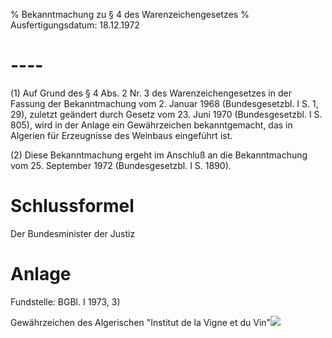 % Bekanntmachung zu § 4 des Warenzeichengesetzes
% Ausfertigungsdatum: 18.12.1972
 
# ----

(1) Auf Grund des § 4 Abs. 2 Nr. 3 des Warenzeichengesetzes in der Fassung der Bekanntmachung vom 2. Januar 1968 (Bundesgesetzbl. I S. 1, 29), zuletzt geändert durch Gesetz vom 23. Juni 1970 (Bundesgesetzbl. I S. 805), wird in der Anlage ein Gewährzeichen bekanntgemacht, das in Algerien für Erzeugnisse des Weinbaus eingeführt ist.

(2) Diese Bekanntmachung ergeht im Anschluß an die Bekanntmachung vom 25. September 1972 (Bundesgesetzbl. I S. 1890).

# Schlussformel

Der Bundesminister der Justiz

# Anlage

Fundstelle: BGBl. I 1973, 3)

  
  

Gewährzeichen des Algerischen "Institut de la Vigne et du Vin"![](https://www.gesetze-im-internet.de/normengrafiken/bgbl1_1973/j0003_0010.jpg)
